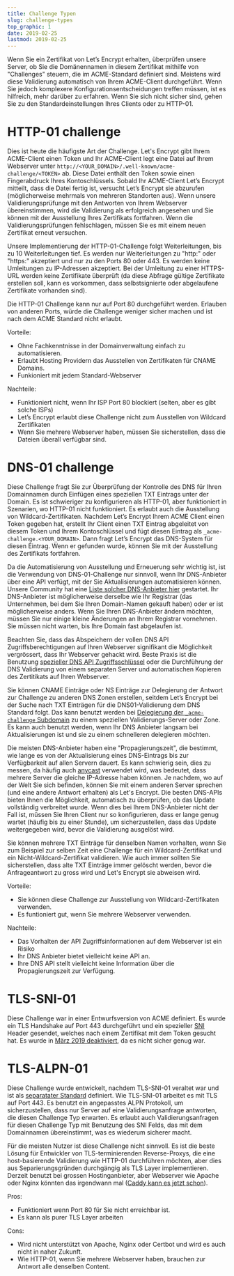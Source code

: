 ```yaml
---
title: Challenge Typen
slug: challenge-types
top_graphic: 1
date: 2019-02-25
lastmod: 2019-02-25
---
```


Wenn Sie ein Zertifikat von Let’s Encrypt erhalten, überprüfen unsere
Server, ob Sie die Domänennamen in diesem Zertifikat mithilfe von "Challenges"
steuern, die im ACME-Standard definiert sind. Meistens wird diese Validierung
automatisch von Ihrem ACME-Client durchgeführt. Wenn Sie jedoch komplexere
Konfigurationsentscheidungen treffen müssen, ist es hilfreich, mehr darüber
zu erfahren. Wenn Sie sich nicht sicher sind, gehen Sie zu den Standardeinstellungen
Ihres Clients oder zu HTTP-01.

# HTTP-01 challenge

Dies ist heute die häufigste Art der Challenge. Let's Encrypt gibt Ihrem ACME-Client
einen Token und Ihr ACME-Client legt eine Datei auf Ihrem Webserver unter
`http://<YOUR_DOMAIN>/.well-known/acme-challenge/<TOKEN>` ab. Diese Datei enthält
den Token sowie einen Fingerabdruck Ihres Kontoschlüssels. Sobald Ihr ACME-Client
Let’s Encrypt mitteilt, dass die Datei fertig ist, versucht Let’s Encrypt sie abzurufen
(möglicherweise mehrmals von mehreren Standorten aus). Wenn unsere Validierungsprüfunge
mit den Antworten von Ihrem Webserver übereinstimmen, wird die Validierung als erfolgreich
angesehen und Sie können mit der Ausstellung Ihres Zertifikats fortfahren.
Wenn die Validierungsprüfungen fehlschlagen, müssen Sie es mit einem neuen Zertifikat erneut versuchen.

Unsere Implementierung der HTTP-01-Challenge folgt Weiterleitungen, bis zu 10
Weiterleitungen tief. Es werden nur Weiterleitungen zu "http:" oder "https:" akzeptiert
und nur zu den Ports 80 oder 443. Es werden keine Umleitungen zu IP-Adressen akzeptiert.
Bei der Umleitung zu einer HTTPS-URL werden keine Zertifikate überprüft
(da diese Abfrage gültige Zertifikate erstellen soll, kann es vorkommen,
dass selbstsignierte oder abgelaufene Zertifikate vorhanden sind).

Die HTTP-01 Challenge kann nur auf Port 80 durchgeführt werden. Erlauben von anderen
Ports, würde die Challenge weniger sicher machen und ist nach dem ACME Standard nicht
erlaubt.

Vorteile:

 - Ohne Fachkenntnisse in der Domainverwaltung einfach zu automatisieren.
 - Erlaubt Hosting Providern das Ausstellen von Zertifikaten für CNAME Domains.
 - Funkioniert mit jedem Standard-Webserver

Nachteile:

 - Funktioniert nicht, wenn Ihr ISP Port 80 blockiert (selten, aber es gibt solche ISPs)
 - Let’s Encrypt erlaubt diese Challenge nicht zum Ausstellen von Wildcard Zertifikaten
 - Wenn Sie mehrere Webserver haben, müssen Sie sicherstellen, dass die Dateien überall verfügbar sind.

# DNS-01 challenge

Diese Challenge fragt Sie zur Überprüfung der Kontrolle des DNS für Ihren
Domainnamen durch Einfügen eines speziellen TXT Eintrags unter der Domain.
Es ist schwieriger zu konfigurieren als HTTP-01, aber funktioniert in Szenarien,
wo HTTP-01 nicht funktioniert. Es erlaubt auch die Ausstellung von
Wildcard-Zertifikaten.
Nachdem Let’s Encrypt Ihrem ACME Client einen Token gegeben hat, erstellt
Ihr Client einen TXT Eintrag abgeleitet von diesem Token und Ihrem
Kontoschlüssel und fügt diesen Eintrag als `_acme-challenge.<YOUR_DOMAIN>`.
Dann fragt Let’s Encrypt das DNS-System für diesen Eintrag. Wenn er gefunden wurde,
können Sie mit der Ausstellung des Zertifikats fortfahren.

Da die Automatisierung von Ausstellung und Erneuerung sehr wichtig ist,
ist die Verwendung von DNS-01-Challenge nur sinnvoll, wenn Ihr DNS-Anbieter
über eine API verfügt, mit der Sie Aktualisierungen automatisieren können.
Unsere Community hat eine [Liste solcher DNS-Anbieter hier][dns-api-providers]
gestartet. Ihr DNS-Anbieter ist möglicherweise derselbe wie Ihr Registrar
(das Unternehmen, bei dem Sie Ihren Domain-Namen gekauft haben) oder er ist
möglicherweise anders. Wenn Sie Ihren DNS-Anbieter ändern möchten, müssen Sie
nur einige kleine Änderungen an Ihrem Registrar vornehmen. Sie müssen nicht
warten, bis Ihre Domain fast abgelaufen ist.

Beachten Sie, dass das Abspeichern der vollen DNS API Zugriffsberechtigungen
auf Ihren Webserver signifikant die Möglichkeit vergrössert, dass Ihr Webserver
gehackt wird. Beste Praxis ist die Benutzung [spezieller DNS API Zugriffsschlüssel][securing-dns-credentials]
oder die Durchführung der DNS Validierung von einem separaten Server und
automatischen Kopieren des Zertitikats auf Ihren Webserver.

Sie können CNAME Einträge oder NS Einträge zur Delegierung der Antwort zur
Challenge zu anderen DNS Zonen erstellen, seitdem Let’s Encrypt bei der
Suche nach TXT Einträgen für die DNS01-Validierung dem DNS Standard folgt.
Das kann benutzt werden bei [Delegierung der `_acme-challenge` Subdomain][securing-dns-credentials]
zu einem speziellen Validierungs-Server oder Zone. Es kann auch benutzt
werden, wenn Ihr DNS Anbieter langsam bei Aktualisierungen ist und sie
zu einem schnelleren delegieren möchten.

Die meisten DNS-Anbieter haben eine "Propagierungszeit", die bestimmt,
wie lange es von der Aktualisierung eines DNS-Eintrags bis zur
Verfügbarkeit auf allen Servern dauert. Es kann schwierig sein, dies zu
messen, da häufig auch [anycast] verwendet wird, was bedeutet, dass
mehrere Server die gleiche IP-Adresse haben können. Je nachdem,
wo auf der Welt Sie sich befinden, können Sie mit einem anderen Server
sprechen (und eine andere Antwort erhalten) als Let's Encrypt.
Die besten DNS-APIs bieten Ihnen die Möglichkeit, automatisch zu
überprüfen, ob das Update vollständig verbreitet wurde. Wenn dies
bei Ihrem DNS-Anbieter nicht der Fall ist, müssen Sie Ihren Client
nur so konfigurieren, dass er lange genug wartet (häufig bis zu einer
Stunde), um sicherzustellen, dass das Update weitergegeben wird,
bevor die Validierung ausgelöst wird.

Sie können mehrere TXT Einträge für denselben Namen vorhalten, wenn Sie
zum Beispiel zur selben Zeit eine Challenge für ein Wildcard-Zertifikat
und ein Nicht-Wildcard-Zertifikat validieren. Wie auch immer sollten
Sie sicherstellen, dass alte TXT Einträge immer gelöscht werden, bevor
die Anfrageantwort zu gross wird und Let's Encrypt sie abweisen wird.

Vorteile:

 - Sie können diese Challenge zur Ausstellung von Wildcard-Zertifikaten verwenden.
 - Es funtioniert gut, wenn Sie mehrere Webserver verwenden.

Nachteile:

 - Das Vorhalten der API Zugriffsinformationen auf dem Webserver ist ein Risiko
 - Ihr DNS Anbieter bietet vielleicht keine API an.
 - Ihre DNS API stellt vielleicht keine Information über die Propagierungszeit zur Verfügung.

# TLS-SNI-01

Diese Challenge war in einer Entwurfsversion von ACME definiert. Es wurde ein TLS
Handshake auf Port 443 durchgeführt und ein spezieller [SNI] Header gesendet, welches
nach einem Zertifikat mit dem Token gesucht hat. Es wurde in
[März 2019 deaktiviert][tls-sni-disablement], da es nicht sicher genug war.

# TLS-ALPN-01

Diese Challenge wurde entwickelt, nachdem TLS-SNI-01 veraltet war und ist als
[separatater Standard][tls-alpn] definiert. Wie TLS-SNI-01 arbeitet es mit TLS
auf Port 443. Es benutzt ein angepasstes ALPN Protokoll, um sicherzustellen,
dass nur Server auf eine Validierungsanfrage antworten, die diesen Challenge
Typ erwarten. Es erlaubt auch Validierungsanfragen für diesen Challenge Typ
mit Benutzung des SNI Felds, das mit dem Domainnamen übereinstimmt, was es
wiederum sicherer macht.

Für die meisten Nutzer ist diese Challenge nicht sinnvoll. Es ist die beste Lösung
für Entwickler von TLS-terminierenden Reverse-Proxys, die eine host-basierende
Validierung wie HTTP-01 durchführen möchten, aber dies aus Separierungsgründen
durchgängig als TLS Layer implementieren. Derzeit benutzt bei grossen
Hostinganbieter, aber Webserver wie Apache oder Nginx könnten das irgendwann mal
([Caddy kann es jetzt schon][caddy-tls-alpn]).

Pros:

 - Funktioniert wenn Port 80 für Sie nicht erreichbar ist.
 - Es kann als purer TLS Layer arbeiten

Cons:

 - Wird nicht unterstützt von Apache, Nginx oder Certbot und wird es auch nicht in naher Zukunft.
 - Wie HTTP-01, wenn Sie mehrere Webserver haben, brauchen zur Antwort alle denselben Content.

[dns-api-providers]: https://community.letsencrypt.org/t/dns-providers-who-easily-integrate-with-lets-encrypt-dns-validation/86438
[securing-dns-credentials]: https://www.eff.org/deeplinks/2018/02/technical-deep-dive-securing-automation-acme-dns-challenge-validation
[anycast]: https://en.wikipedia.org/wiki/Anycast
[SNI]: https://en.wikipedia.org/wiki/Server_Name_Indication
[tls-sni-disablement]: https://community.letsencrypt.org/t/march-13-2019-end-of-life-for-all-tls-sni-01-validation-support/74209
[tls-alpn]: https://tools.ietf.org/html/draft-ietf-acme-tls-alpn-01
[caddy-tls-alpn]: https://caddy.community/t/caddy-supports-the-acme-tls-alpn-challenge/4860
